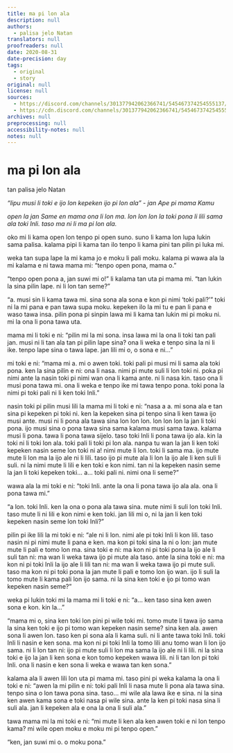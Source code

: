 ```yaml
---
title: ma pi lon ala
description: null
authors:
  - palisa jelo Natan
translators: null
proofreaders: null
date: 2020-08-31
date-precision: day
tags:
  - original
  - story
original: null
license: null
sources:
  - https://discord.com/channels/301377942062366741/545467374254555137/749779196733161543
  - https://cdn.discord.com/channels/301377942062366741/545467374254555137/749779196733161543/ma_pi_lon_ala.pdf
archives: null
preprocessing: null
accessibility-notes: null
notes: null
---
```


# ma pi lon ala
tan palisa jelo Natan

*“lipu musi li toki e ijo lon kepeken ijo pi lon ala” - jan Ape pi mama Kamu*

*open la jan Same en mama ona li lon ma. lon lon lon la toki pona li lili sama ala toki Inli. taso ma ni li ma pi lon ala.*


oko mi li kama open lon tenpo pi open suno. suno li kama lon lupa lukin sama palisa. kalama pipi li kama tan ilo tenpo li kama pini tan pilin pi luka mi.

weka tan supa lape la mi kama jo e moku li pali moku. kalama pi wawa ala la mi kalama e ni tawa mama mi: “tenpo open pona, mama o.”

“tenpo open pona a, jan suwi mi o!” li kalama tan uta pi mama mi. “tan lukin la sina pilin lape. ni li lon tan seme?”

“a. musi sin li kama tawa mi. sina sona ala sona e kon pi nimi ‘toki pali?’” toki ni la mi pana e pan tawa supa moku. kepeken ilo la mi tu e pan li pana e waso tawa insa. pilin pona pi sinpin lawa mi li kama tan lukin mi pi moku ni. mi la ona li pona tawa uta.

mama mi li toki e ni: “pilin mi la mi sona. insa lawa mi la ona li toki tan pali jan. musi ni li tan ala tan pi pilin lape sina? ona li weka e tenpo sina la ni li ike. tenpo lape sina o tawa lape. jan lili mi o, o sona e ni...”

mi toki e ni: “mama mi a. mi o awen toki. toki pali pi musi mi li sama ala toki pona. ken la sina pilin e ni: ona li nasa. nimi pi mute suli li lon toki ni. poka pi nimi ante la nasin toki pi nimi wan ona li kama ante. ni li nasa kin. taso ona li musi pona tawa mi. ona li weka e tenpo ike mi tawa tenpo pona. toki pona la nimi pi toki pali ni li ken toki Inli.”

nasin toki pi pilin musi lili la mama mi li toki e ni: “nasa a a. mi sona ala e tan sina pi kepeken pi toki ni. ken la kepeken sina pi tenpo sina li ken tawa ijo musi ante. musi ni li pona ala tawa sina lon lon lon. lon lon lon la jan li toki pona. ijo musi sina o pona tawa sina sama kalama musi sama tawa. kalama musi li pona. tawa li pona tawa sijelo. taso toki Inli li pona tawa ijo ala. kin la toki ni li toki lon ala. toki pali li toki pi lon ala. nanpa tu wan la jan li ken toki kepeken nasin seme lon toki ni a! nimi mute li lon. toki li sama ma. ijo mute mute li lon ma la ijo ale ni li lili. taso ijo pi mute ala li lon la ijo ale li ken suli li suli. ni la nimi mute li lili e ken toki e kon nimi. tan ni la kepeken nasin seme la jan li toki kepeken toki… a… toki pali ni. nimi ona li seme?”

wawa ala la mi toki e ni: “toki Inli. ante la ona li pona tawa ijo ala ala. ona li pona tawa mi.”

“a lon. toki Inli. ken la ona o pona ala tawa sina. mute nimi li suli lon toki Inli. taso mute li ni lili e kon nimi e ken toki. jan lili mi o, ni la jan li ken toki kepeken nasin seme lon toki Inli?”

pilin pi ike lili la mi toki e ni: “ale ni li lon. nimi ale pi toki Inli li kon lili. taso nasin ni pi nimi mute li pana e ken. ma kon pi toki sina la ni o lon: jan mute mute li pali e tomo lon ma. sina toki e ni: ma kon ni pi toki pona la ijo ale li suli tan ni: ma wan li weka tawa ijo pi mute ala taso. ante la sina toki e ni: ma kon ni pi toki Inli la ijo ale li lili tan ni: ma wan li weka tawa ijo pi mute suli. taso ma kon ni pi toki pona la jan mute li pali e tomo lon ijo wan. ijo li suli la tomo mute li kama pali lon ijo sama. ni la sina ken toki e ijo pi tomo wan kepeken nasin seme?”

weka pi lukin toki mi la mama mi li toki e ni: “a… ken taso sina ken awen sona e kon. kin la…”

“mama mi o, sina ken toki lon pini pi wile toki mi. tomo mute li tawa ijo sama la sina ken toki e ijo pi tomo wan kepeken nasin seme? sina ken ala. awen sona li awen lon. taso ken pi sona ala li kama suli. ni li ante tawa toki Inli. toki Inli li nasin e ken sona. ma kon ni pi toki Inli la tomo lili anu tomo wan li lon ijo sama. ni li lon tan ni: ijo pi mute suli li lon ma sama la ijo ale ni li lili. ni la sina toki e ijo la jan li ken sona e kon tomo kepeken wawa lili. ni li tan lon pi toki Inli. ona li nasin e ken sona li weka e wawa tan ken sona.”

kalama ala li awen lili lon uta pi mama mi. taso pini pi weka kalama la ona li toki e ni: “awen la mi pilin e ni: toki pali Inli li nasa mute li pona ala tawa sina. tenpo sina o lon tawa pona sina. taso… mi wile ala lawa ike e sina. ni la sina ken awen kama sona e toki nasa pi wile sina. ante la ken pi toki nasa sina li suli ala. jan li kepeken ala e ona la ona li suli ala.”

tawa mama mi la mi toki e ni: “mi mute li ken ala ken awen toki e ni lon tenpo
kama? mi wile open moku e moku mi pi tenpo open.”

“ken, jan suwi mi o. o moku pona.”